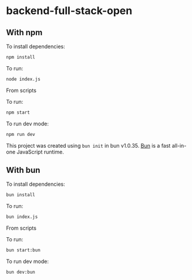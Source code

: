 # backend-full-stack-open

## With npm

To install dependencies:

```bash
npm install
```

To run:

```bash
node index.js
```

From scripts

To run:

```bash
npm start
```

To run dev mode:

```bash
npm run dev
```

This project was created using `bun init` in bun v1.0.35. [Bun](https://bun.sh) is a fast all-in-one JavaScript runtime.

## With bun

To install dependencies:

```bash
bun install
```

To run:

```bash
bun index.js
```

From scripts

To run:

```bash
bun start:bun
```

To run dev mode:

```bash
bun dev:bun
```
